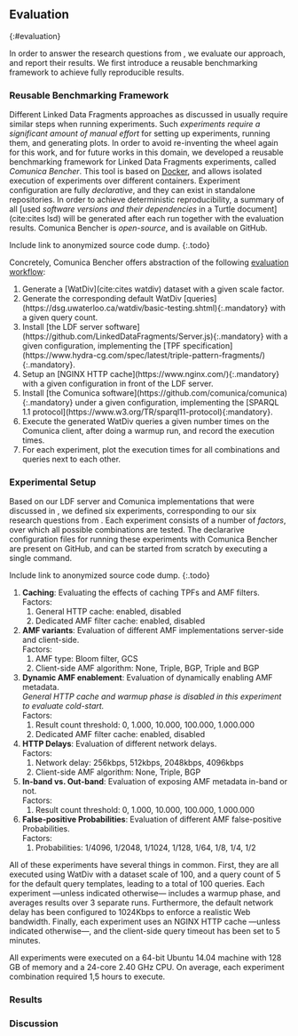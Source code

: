 ## Evaluation
{:#evaluation}

In order to answer the research questions from [](#problem-statement),
we evaluate our approach, and report their results.
We first introduce a reusable benchmarking framework to achieve fully reproducible results.

### Reusable Benchmarking Framework

Different Linked Data Fragments approaches as discussed in [](#related-work-ldf)
usually require similar steps when running experiments.
Such _experiments require a significant amount of manual effort_
for setting up experiments, running them, and generating plots.
In order to avoid re-inventing the wheel again for this work, and for future works in this domain,
we developed a reusable benchmarking framework for Linked Data Fragments experiments, called _Comunica Bencher_.
This tool is based on [Docker](https://www.docker.com/), and allows isolated execution of experiments over different containers.
Experiment configuration are fully _declarative_, and they can exist in standalone repositories.
In order to achieve deterministic reproducibility,
a summary of all [used _software versions and their dependencies_ in a Turtle document](cite:cites lsd)
will be generated after each run together with the evaluation results.
Comunica Bencher is _open-source_, and is available on GitHub.

Include link to anonymized source code dump.
{:.todo}

Concretely, Comunica Bencher offers abstraction of the following <a about="#evaluation-workflow" content="Comunica Bencher evaluation workflow" href="#evaluation-workflow" property="rdfs:label" rel="cc:license" resource="https://creativecommons.org/licenses/by/4.0/">evaluation workflow</a>:

<ol id="evaluation-workflow" property="schema:hasPart" resource="#evaluation-workflow" typeof="opmw:WorkflowTemplate" markdown="1">
<li id="workflow-data" about="#workflow-data" typeof="opmw:WorkflowTemplateProcess" rel="opmw:isStepOfTemplate" resource="#evaluation-workflow" property="rdfs:label" markdown="1">
  Generate a [WatDiv](cite:cites watdiv) dataset with a given scale factor.
</li>
<li id="workflow-queries" about="#workflow-queries" typeof="opmw:WorkflowTemplateProcess" rel="opmw:isStepOfTemplate" resource="#evaluation-workflow" property="rdfs:label" markdown="1">
  Generate the corresponding default WatDiv [queries](https://dsg.uwaterloo.ca/watdiv/basic-testing.shtml){:.mandatory} with a given query count.
</li>
<li id="workflow-tpf-server" about="#workflow-tpf-server" typeof="opmw:WorkflowTemplateProcess" rel="opmw:isStepOfTemplate" resource="#evaluation-workflow" property="rdfs:label" markdown="1">
  Install [the LDF server software](https://github.com/LinkedDataFragments/Server.js){:.mandatory} with a given configuration, implementing the [TPF specification](https://www.hydra-cg.com/spec/latest/triple-pattern-fragments/){:.mandatory}.
</li>
<li id="workflow-cache" about="#workflow-cache" typeof="opmw:WorkflowTemplateProcess" rel="opmw:isStepOfTemplate" resource="#evaluation-workflow" property="rdfs:label" markdown="1">
  Setup an [NGINX HTTP cache](https://www.nginx.com/){:.mandatory} with a given configuration in front of the LDF server.
</li>
<li id="workflow-comunica" about="#workflow-comunica" typeof="opmw:WorkflowTemplateProcess" rel="opmw:isStepOfTemplate" resource="#evaluation-workflow" property="rdfs:label" markdown="1">
  Install [the Comunica software](https://github.com/comunica/comunica){:.mandatory} under a given configuration, implementing the [SPARQL 1.1 protocol](https://www.w3.org/TR/sparql11-protocol){:mandatory}.
</li>
<li id="workflow-comunica-run" about="#workflow-comunica-run" typeof="opmw:WorkflowTemplateProcess" rel="opmw:isStepOfTemplate" resource="#evaluation-workflow" property="rdfs:label" markdown="1">
  Execute the generated WatDiv queries a given number times on the Comunica client, after doing a warmup run, and record the execution times.
</li>
<li id="workflow-collect" about="#workflow-collect" typeof="opmw:WorkflowTemplateProcess" rel="opmw:isStepOfTemplate" resource="#evaluation-workflow" property="rdfs:label" markdown="1">
  For each experiment, plot the execution times for all combinations and queries next to each other.
</li>
</ol>

### Experimental Setup

Based on our LDF server and Comunica implementations that were discussed in [](#implementation),
we defined six experiments, corresponding to our six research questions from [](#problem-statement).
Each experiment consists of a number of _factors_, over which all possible combinations are tested.
The declararive configuration files for running these experiments with Comunica Bencher are present on GitHub,
and can be started from scratch by executing a single command.

Include link to anonymized source code dump.
{:.todo}

1. **Caching**: Evaluating the effects of caching TPFs and AMF filters.
    <br />
    Factors:
    1. General HTTP cache: enabled, disabled
    2. Dedicated AMF filter cache: enabled, disabled
2. **AMF variants**: Evaluation of different AMF implementations server-side and client-side.
    <br />
    Factors:
    1. AMF type: Bloom filter, GCS
    2. Client-side AMF algorithm: None, Triple, BGP, Triple and BGP
3. **Dynamic AMF enablement**: Evaluation of dynamically enabling AMF metadata.
    <br />
    *General HTTP cache and warmup phase is disabled in this experiment to evaluate cold-start.*
    <br />
    Factors:
    1. Result count threshold: 0, 1.000, 10.000, 100.000, 1.000.000
    2. Dedicated AMF filter cache: enabled, disabled
4. **HTTP Delays**: Evaluation of different network delays.
    <br />
    Factors:
    1. Network delay: 256kbps, 512kbps, 2048kbps, 4096kbps
    2. Client-side AMF algorithm: None, Triple, BGP
5. **In-band vs. Out-band**: Evaluation of exposing AMF metadata in-band or not.
    <br />
    Factors:
    1. Result count threshold: 0, 1.000, 10.000, 100.000, 1.000.000
6. **False-positive Probabilities**: Evaluation of different AMF false-positive Probabilities.
    <br />
    Factors:
    1. Probabilities: 1/4096, 1/2048, 1/1024, 1/128, 1/64, 1/8, 1/4, 1/2

All of these experiments have several things in common.
First, they are all executed using WatDiv with a dataset scale of 100,
and a query count of 5 for the default query templates, leading to a total of 100 queries.
Each experiment —unless indicated otherwise— includes a warmup phase,
and averages results over 3 separate runs.
Furthermore, the default network delay has been configured to 1024Kbps to enforce a realistic Web bandwidth.
Finally, each experiment uses an NGINX HTTP cache —unless indicated otherwise—,
and the client-side query timeout has been set to 5 minutes.

All experiments were executed on a 64-bit Ubuntu 14.04 machine with 128 GB of memory and a 24-core 2.40 GHz CPU.
On average, each experiment combination required 1,5 hours to execute.

### Results

### Discussion
